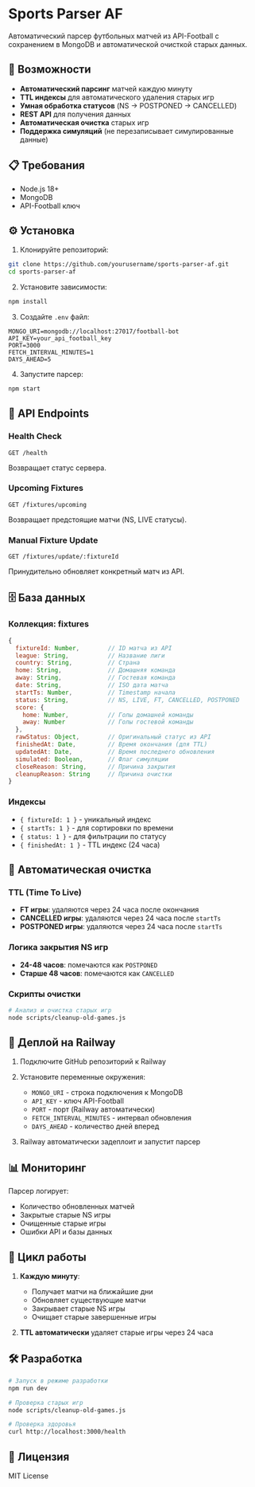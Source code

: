 # Sports Parser AF

Автоматический парсер футбольных матчей из API-Football с сохранением в MongoDB и автоматической очисткой старых данных.

## 🚀 Возможности

- **Автоматический парсинг** матчей каждую минуту
- **TTL индексы** для автоматического удаления старых игр
- **Умная обработка статусов** (NS → POSTPONED → CANCELLED)
- **REST API** для получения данных
- **Автоматическая очистка** старых игр
- **Поддержка симуляций** (не перезаписывает симулированные данные)

## 📋 Требования

- Node.js 18+
- MongoDB
- API-Football ключ

## ⚙️ Установка

1. Клонируйте репозиторий:
```bash
git clone https://github.com/yourusername/sports-parser-af.git
cd sports-parser-af
```

2. Установите зависимости:
```bash
npm install
```

3. Создайте `.env` файл:
```env
MONGO_URI=mongodb://localhost:27017/football-bot
API_KEY=your_api_football_key
PORT=3000
FETCH_INTERVAL_MINUTES=1
DAYS_AHEAD=5
```

4. Запустите парсер:
```bash
npm start
```

## 🔧 API Endpoints

### Health Check
```
GET /health
```
Возвращает статус сервера.

### Upcoming Fixtures
```
GET /fixtures/upcoming
```
Возвращает предстоящие матчи (NS, LIVE статусы).

### Manual Fixture Update
```
GET /fixtures/update/:fixtureId
```
Принудительно обновляет конкретный матч из API.

## 🗄️ База данных

### Коллекция: fixtures

```javascript
{
  fixtureId: Number,        // ID матча из API
  league: String,           // Название лиги
  country: String,          // Страна
  home: String,             // Домашняя команда
  away: String,             // Гостевая команда
  date: String,             // ISO дата матча
  startTs: Number,          // Timestamp начала
  status: String,           // NS, LIVE, FT, CANCELLED, POSTPONED
  score: {
    home: Number,           // Голы домашней команды
    away: Number            // Голы гостевой команды
  },
  rawStatus: Object,        // Оригинальный статус из API
  finishedAt: Date,         // Время окончания (для TTL)
  updatedAt: Date,          // Время последнего обновления
  simulated: Boolean,       // Флаг симуляции
  closeReason: String,      // Причина закрытия
  cleanupReason: String     // Причина очистки
}
```

### Индексы

- `{ fixtureId: 1 }` - уникальный индекс
- `{ startTs: 1 }` - для сортировки по времени
- `{ status: 1 }` - для фильтрации по статусу
- `{ finishedAt: 1 }` - TTL индекс (24 часа)

## 🧹 Автоматическая очистка

### TTL (Time To Live)
- **FT игры**: удаляются через 24 часа после окончания
- **CANCELLED игры**: удаляются через 24 часа после `startTs`
- **POSTPONED игры**: удаляются через 24 часа после `startTs`

### Логика закрытия NS игр
- **24-48 часов**: помечаются как `POSTPONED`
- **Старше 48 часов**: помечаются как `CANCELLED`

### Скрипты очистки
```bash
# Анализ и очистка старых игр
node scripts/cleanup-old-games.js
```

## 🚀 Деплой на Railway

1. Подключите GitHub репозиторий к Railway
2. Установите переменные окружения:
   - `MONGO_URI` - строка подключения к MongoDB
   - `API_KEY` - ключ API-Football
   - `PORT` - порт (Railway автоматически)
   - `FETCH_INTERVAL_MINUTES` - интервал обновления
   - `DAYS_AHEAD` - количество дней вперед

3. Railway автоматически задеплоит и запустит парсер

## 📊 Мониторинг

Парсер логирует:
- Количество обновленных матчей
- Закрытые старые NS игры
- Очищенные старые игры
- Ошибки API и базы данных

## 🔄 Цикл работы

1. **Каждую минуту**:
   - Получает матчи на ближайшие дни
   - Обновляет существующие матчи
   - Закрывает старые NS игры
   - Очищает старые завершенные игры

2. **TTL автоматически** удаляет старые игры через 24 часа

## 🛠️ Разработка

```bash
# Запуск в режиме разработки
npm run dev

# Проверка старых игр
node scripts/cleanup-old-games.js

# Проверка здоровья
curl http://localhost:3000/health
```

## 📝 Лицензия

MIT License
